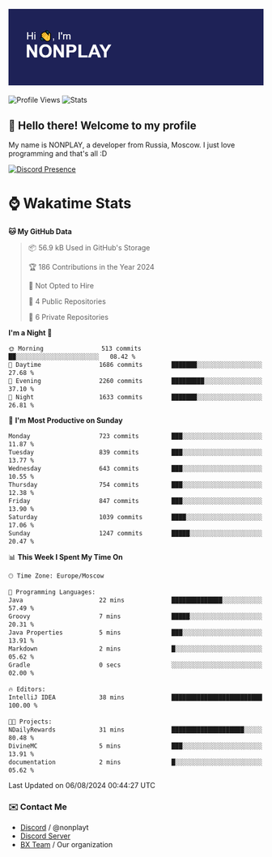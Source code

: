 ![Discord Presence](./header.png)
<br></br>
![Profile Views](https://komarev.com/ghpvc/?username=NONPLAYT&color=blue&style=for-the-badge)
![Stats](https://img.shields.io/badge/0%25-OPTIMIZED-orange?style=for-the-badge)


## :wave: Hello there! Welcome to my profile

My name is NONPLAY, a developer from Russia, Moscow. I just love programming and that's all :D

[![Discord Presence](https://lanyard.cnrad.dev/api/597087584090587177?showDisplayName=true)](https://discord.com/users/597087584090587177) 

# ⌚ Wakatime Stats

<!--START_SECTION:waka-->
**🐱 My GitHub Data** 

> 📦 56.9 kB Used in GitHub's Storage 
 > 
> 🏆 186 Contributions in the Year 2024
 > 
> 🚫 Not Opted to Hire
 > 
> 📜 4 Public Repositories 
 > 
> 🔑 6 Private Repositories 
 > 
**I'm a Night 🦉** 

```text
🌞 Morning                513 commits         ██░░░░░░░░░░░░░░░░░░░░░░░   08.42 % 
🌆 Daytime                1686 commits        ███████░░░░░░░░░░░░░░░░░░   27.68 % 
🌃 Evening                2260 commits        █████████░░░░░░░░░░░░░░░░   37.10 % 
🌙 Night                  1633 commits        ███████░░░░░░░░░░░░░░░░░░   26.81 % 
```
📅 **I'm Most Productive on Sunday** 

```text
Monday                   723 commits         ███░░░░░░░░░░░░░░░░░░░░░░   11.87 % 
Tuesday                  839 commits         ███░░░░░░░░░░░░░░░░░░░░░░   13.77 % 
Wednesday                643 commits         ███░░░░░░░░░░░░░░░░░░░░░░   10.55 % 
Thursday                 754 commits         ███░░░░░░░░░░░░░░░░░░░░░░   12.38 % 
Friday                   847 commits         ███░░░░░░░░░░░░░░░░░░░░░░   13.90 % 
Saturday                 1039 commits        ████░░░░░░░░░░░░░░░░░░░░░   17.06 % 
Sunday                   1247 commits        █████░░░░░░░░░░░░░░░░░░░░   20.47 % 
```


📊 **This Week I Spent My Time On** 

```text
🕑︎ Time Zone: Europe/Moscow

💬 Programming Languages: 
Java                     22 mins             ██████████████░░░░░░░░░░░   57.49 % 
Groovy                   7 mins              █████░░░░░░░░░░░░░░░░░░░░   20.31 % 
Java Properties          5 mins              ███░░░░░░░░░░░░░░░░░░░░░░   13.91 % 
Markdown                 2 mins              █░░░░░░░░░░░░░░░░░░░░░░░░   05.62 % 
Gradle                   0 secs              ░░░░░░░░░░░░░░░░░░░░░░░░░   02.00 % 

🔥 Editors: 
IntelliJ IDEA            38 mins             █████████████████████████   100.00 % 

🐱‍💻 Projects: 
NDailyRewards            31 mins             ████████████████████░░░░░   80.48 % 
DivineMC                 5 mins              ███░░░░░░░░░░░░░░░░░░░░░░   13.91 % 
documentation            2 mins              █░░░░░░░░░░░░░░░░░░░░░░░░   05.62 % 
```


 Last Updated on 06/08/2024 00:44:27 UTC
<!--END_SECTION:waka-->

### ✉️ Contact Me

- [Discord](https://discord.com/users/597087584090587177) / @nonplayt
- [Discord Server](https://discord.gg/p7cxhw7E2M)
- [BX Team](https://github.com/BX-Team) / Our organization
